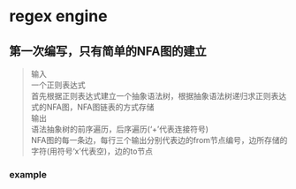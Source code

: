 # regex engine
## 第一次编写，只有简单的NFA图的建立
> 输入  
一个正则表达式  
>首先根据正则表达式建立一个抽象语法树，根据抽象语法树递归求正则表达式的NFA图，NFA图链表的方式存储  
输出  
语法抽象树的前序遍历，后序遍历(‘+’代表连接符号)  
NFA图的每一条边，每行三个输出分别代表边的from节点编号，边所存储的字符(用符号‘x’代表空)，边的to节点

### example
